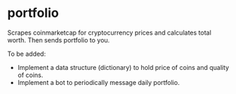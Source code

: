 # portfolio
Scrapes coinmarketcap for cryptocurrency prices and calculates total worth. Then sends portfolio to you.

To be added:
  - Implement a data structure (dictionary) to hold price of coins and quality of coins. 
  - Implement a bot to periodically message daily portfolio. 
  
